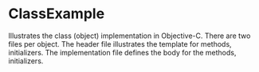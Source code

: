# ClassExample 

Illustrates the class (object) implementation in Objective-C. There are two files per object. The header file illustrates the template for methods, initializers. The implementation file defines the body for the methods, initializers.
